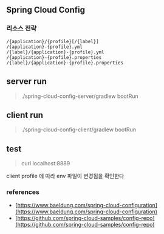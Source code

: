 ## Spring Cloud Config 

### 리소스 전략

```text
/{application}/{profile}[/{label}]
/{application}-{profile}.yml
/{label}/{application}-{profile}.yml
/{application}-{profile}.properties
/{label}/{application}-{profile}.properties
```

## server run
> ./spring-cloud-config-server/gradlew bootRun

## client run
> ./spring-cloud-config-client/gradlew bootRun 

## test
> curl localhost:8889 

client profile 에 따라 env 파일이 변경됨을 확인한다 


### references
- [https://www.baeldung.com/spring-cloud-configuration](https://www.baeldung.com/spring-cloud-configuration)
- [https://github.com/spring-cloud-samples/config-repo](https://github.com/spring-cloud-samples/config-repo)